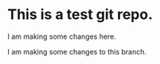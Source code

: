 # This is a test git repo.
I am making some changes here.

I am making some changes to this branch.


